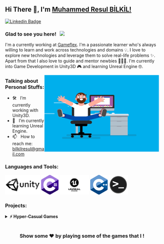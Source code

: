 ## Hi There 👋, I'm [Muhammed Resul BİLKİL!](https://github.com/MuhammedResulBilkil/)

[![Linkedin Badge](https://img.shields.io/badge/-LinkedIn-0e76a8?style=flat-square&logo=Linkedin&logoColor=white)](https://www.linkedin.com/in/muhammed-resul-bilkil/)

### Glad to see you here! &nbsp; ![](https://visitor-badge.glitch.me/badge?page_id=MuhammedResulBİLKİL.MuhammedResulBİLKİL&style=flat-square&color=0088cc)

I'm a currently working at [Gameflex](https://www.linkedin.com/company/gameflex/). I'm a passionate learner who's always willing to learn and work across technologies and domains 💡. I love to explore new technologies and leverage them to solve real-life problems ✨. Apart from that I also love to guide and mentor newbies 👨🏻‍💻. I'm currently into Game Development in Unity3D 🎮  and learning Unreal Engine 🤓.

<img align="right" height="250" width="375" alt="" src="https://raw.githubusercontent.com/MuhammedResulBilkil/MuhammedResulBilkil/master/Gifs/coder.gif" />

### Talking about Personal Stuffs:

- 🛠 &nbsp; I’m currently working with Unity3D.
- 🚀 &nbsp; I’m currently learning Unreal Engine.
- 📫 &nbsp; How to reach me: bilkilresul@gmail.com

### Languages and Tools:

<code><img height="64" src="https://raw.githubusercontent.com/MuhammedResulBilkil/MuhammedResulBilkil/master/Logos/Unity.png" alt="unity"></code>
<code><img height="64" src="https://raw.githubusercontent.com/MuhammedResulBilkil/MuhammedResulBilkil/master/Logos/C_Sharp.png" alt="csharp"></code>
<code><img height="64" src="https://raw.githubusercontent.com/MuhammedResulBilkil/MuhammedResulBilkil/master/Logos/Unreal_Engine-Logo.svg" alt="unrealengine"></code>
<code><img height="64" src="https://raw.githubusercontent.com/MuhammedResulBilkil/MuhammedResulBilkil/master/Logos/C%2B%2B_Logo.svg.png" alt="c++"></code>
<code><img height="64" src="https://raw.githubusercontent.com/MuhammedResulBilkil/MuhammedResulBilkil/master/Logos/TerminalLogo_1.png" alt="terminal"></code>

### Projects:

<details>	
  <summary><b>⚡ Hyper-Casual Games</b></summary>
<details style="margin-left: 30px;">	
<summary><b>Snow Fight 3D</b></summary>
<br>

[![Made with Unity](https://img.shields.io/badge/Made%20with-Unity-57b9d3.svg?style=plastic&logo=unity)](https://unity3d.com)

<video width="320" height="240" controls>
  <source src="https://user-images.githubusercontent.com/18365027/112753040-b65d1f80-8fde-11eb-9b88-e96bcba83833.mov" type="video/mov">
</video>

https://user-images.githubusercontent.com/18365027/112753040-b65d1f80-8fde-11eb-9b88-e96bcba83833.mov

[<img src="Logos/appstore-badge.png" height="50">](https://apps.apple.com/tt/app/snow-fight-3d/id1502416583)
</details>	

</details>

#

<div align="center">

### Show some ❤️ by playing some of the games that I !

</div>
